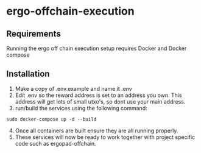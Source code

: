 # ergo-offchain-execution

## Requirements

Running the ergo off chain execution setup requires Docker and Docker compose

## Installation

1. Make a copy of .env.example and name it .env
2. Edit .env so the reward address is set to an address you own. This address will get lots of small utxo's, so dont use your main address.
3. run/build the services using the following command:
```
sudo docker-compose up -d --build
```
4. Once all containers are built ensure they are all running properly.
5. These services will now be ready to work together with project specific code such as ergopad-offchain.

